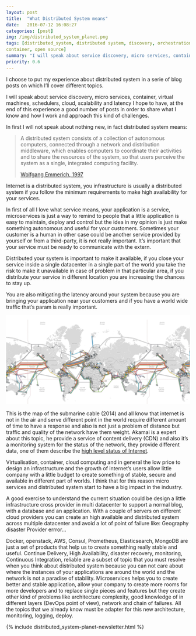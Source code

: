 ```yaml
---
layout: post
title:  "What Distributed System means"
date:   2016-07-12 16:08:27
categories: [post]
img: /img/distributed_system_planet.png
tags: [distributed_system, distributed system, discovery, orchestration,
container, open source]
summary: "I will speak about service discovery, micro services, container, virtual machines, schedulers, cloud, scalability and latency I hope to have, at the end of this experience a good number of posts in order to share what I know and how I work and approach this kind of challenges."
priority: 0.6
---
```

I choose  to put my experience about distributed system in a serie of blog
posts on which I’ll  cover different topics.

I will speak about service discovery, micro services, container, virtual
machines, schedulers, cloud, scalability and latency I hope to have, at the end
of this experience a good number of posts in order to share what I know and how
I work and approach this kind of challenges.

In first I will not speak about nothing new, in fact distributed system means:

<blockquote>A distributed system consists of a collection of autonomous computers,
connected through a network and distribution middleware, which enables
computers to coordinate their activities and to share the resources of the
system, so that users perceive the system as a single, integrated computing
facility.
<p><a href="http://www0.cs.ucl.ac.uk/staff/ucacwxe/lectures/ds98-99/dsee3.pdf" target="_blank">Wolfgang Emmerich, 1997</a></p>
</blockquote>


Internet is a distributed system, you infrastructure is usually a distributed
system if you follow the minimum requirements to make high availability for
your services.

In first of all I love what service means, your application is a service,
microservices is just a way to remind to people that a little application is
easy to maintain, deploy and control but the idea in my opinion is just make
something autonomous and useful for your customers. Sometimes your customer is
a human in other case could be another service provided by yourself or from a
third-party, it is not really important. It’s important that your service must
be ready to communicate with the extern.

Distributed your system is important to make it available, if you close your
service inside a single datacenter in a single part of the world you take the
risk to make it unavailable in case of problem in that particular area, if you
distribute your service in different location you are increasing the chances to
stay up.

You are also mitigating the latency around your system because you are bringing
your application near your customers and if you have a world wide traffic
that’s param is really important.

<img alt="Internet Global Submarine map" src="/img/global-submarine-cable.jpg" class="img-fluid">

This is the map of the submarine cable (2014) and all know that internet is not
in the air and serve different point in the world require different amount of
time to have a response and also is not just a problem of distance but traffic
and quality of the network have them weight. Akamai is a expert about this
topic, he provide a service of content delivery (CDN) and also it’s a
monitoring system for the status of the network, they provide different data,
one of them describe the [high level status of Internet](https://www.akamai.com/us/en/solutions/intelligent-platform/visualizing-akamai/real-time-web-monitor.jsp).

Virtualisation, container,  cloud computing and in general the low price to
design an infrastructure and the growth of internet’s users allow little
company with a little budget to create something of stable, secure and
available in different part of worlds. I think that for this reason micro
services and distributed system start to have a big impact in the industry.

A good exercise to understand the current situation could be design a little
infrastructure cross provider in multi datacenter to support a normal blog,
with a database and an application. With a couple of servers on different cloud
providers you can create an high available and distributed system across
multiple datacenter and avoid a lot of point of failure like: Geography
disaster Provider errror...

Docker, openstack, AWS, Consul, Prometheus, Elasticsearch, MongoDB are just a
set of products that help us to create something really stable and useful.
Continue Delivery, High Availability, disaster recovery, monitoring, Continuous
Integration, reliable are a subset of topic that you must resolve when you
think about distributed system because you can not care about where the
instances of your applications are around the world and the network is not a
paradise of stability.  Microservices helps you to create better and stable
application, allow your company to create more rooms for more developers and to
replace single pieces and features but they create other kind of problems like
architecture complexity, good knowledge of in different layers (DevOps point of
view), network and chain of failures. All the topics that we already know must
be adapter for this new architecture, monitoring, logging, deploy.

{% include distributed_system-planet-newsletter.html %}
